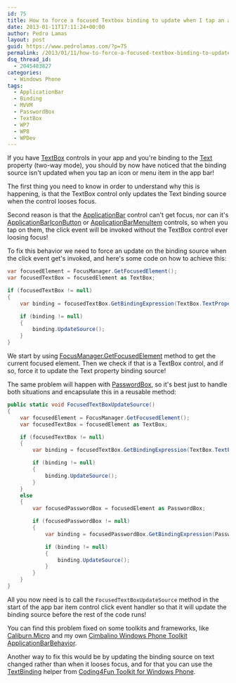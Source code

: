 ```yaml
---
id: 75
title: How to force a focused Textbox binding to update when I tap an app bar item
date: 2013-01-11T17:11:24+00:00
author: Pedro Lamas
layout: post
guid: https://www.pedrolamas.com/?p=75
permalink: /2013/01/11/how-to-force-a-focused-textbox-binding-to-update-when-i-tap-an-app-bar-item/
dsq_thread_id:
  - 2045483827
categories:
  - Windows Phone
tags:
  - ApplicationBar
  - Binding
  - MVVM
  - PasswordBox
  - TextBox
  - WP7
  - WP8
  - WPDev
---
```

If you have [TextBox](http://msdn.microsoft.com/en-us/library/windowsphone/develop/system.windows.controls.textbox(v=vs.105).aspx) controls in your app and you're binding to the [Text](http://msdn.microsoft.com/en-us/library/windowsphone/develop/system.windows.controls.textbox.text(v=vs.105).aspx) property (two-way mode), you should by now have noticed that the binding source isn't updated when you tap an icon or menu item in the app bar!

The first thing you need to know in order to understand why this is happening, is that the TextBox control only updates the Text binding source when the control looses focus.

Second reason is that the [ApplicationBar](http://msdn.microsoft.com/en-US/library/windowsphone/develop/microsoft.phone.shell.applicationbar(v=vs.105).aspx) control can't get focus, nor can it's [ApplicationBarIconButton](http://msdn.microsoft.com/en-US/library/windowsphone/develop/microsoft.phone.shell.applicationbariconbutton(v=vs.105).aspx) or [ApplicationBarMenuItem](http://msdn.microsoft.com/en-US/library/windowsphone/develop/microsoft.phone.shell.applicationbarmenuitem(v=vs.105).aspx) controls, so when you tap on them, the click event will be invoked without the TextBox control ever loosing focus!

To fix this behavior we need to force an update on the binding source when the click event get's invoked, and here's some code on how to achieve this:

```csharp
var focusedElement = FocusManager.GetFocusedElement();
var focusedTextBox = focusedElement as TextBox;

if (focusedTextBox != null)
{
    var binding = focusedTextBox.GetBindingExpression(TextBox.TextProperty);

    if (binding != null)
    {
        binding.UpdateSource();
    }
}
```

We start by using [FocusManager.GetFocusedElement](http://msdn.microsoft.com/en-us/library/windowsphone/develop/cc190472(v=vs.105).aspx) method to get the current focused element. Then we check if that is a TextBox control, and if so, force it to update the Text property binding source!

The same problem will happen with [PasswordBox](http://msdn.microsoft.com/en-US/library/windowsphone/develop/system.windows.controls.passwordbox(v=vs.105).aspx), so it's best just to handle both situations and encapsulate this in a reusable method:

```csharp
public static void FocusedTextBoxUpdateSource()
{
    var focusedElement = FocusManager.GetFocusedElement();
    var focusedTextBox = focusedElement as TextBox;

    if (focusedTextBox != null)
    {
        var binding = focusedTextBox.GetBindingExpression(TextBox.TextProperty);

        if (binding != null)
        {
            binding.UpdateSource();
        }
    }
    else
    {
        var focusedPasswordBox = focusedElement as PasswordBox;

        if (focusedPasswordBox != null)
        {
            var binding = focusedPasswordBox.GetBindingExpression(PasswordBox.PasswordProperty);

            if (binding != null)
            {
                binding.UpdateSource();
            }
        }
    }
}
```

All you now need is to call the `FocusedTextBoxUpdateSource` method in the start of the app bar item control click event handler so that it will update the binding source before the rest of the code runs!

You can find this problem fixed on some toolkits and frameworks, like [Caliburn.Micro](http://caliburnmicro.codeplex.com) and my own [Cimbalino Windows Phone Toolkit](http://cimbalino.org) [ApplicationBarBehavior](https://github.com/Cimbalino/Cimbalino-Phone-Toolkit/blob/master/src/Cimbalino.Phone.Toolkit%20(WP71)/Behaviors/ApplicationBarItemBase.cs).

Another way to fix this would be by updating the binding source on text changed rather than when it looses focus, and for that you can use the [TextBinding](http://coding4fun.codeplex.com/SourceControl/changeset/view/78171#1210643) helper from [Coding4Fun Toolkit for Windows Phone](http://coding4fun.codeplex.com/).